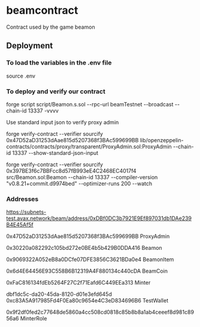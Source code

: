 # beamcontract
Contract used by the game beamon

## Deployment

### To load the variables in the .env file
source .env

### To deploy and verify our contract
forge script script/Beamon.s.sol --rpc-url beamTestnet --broadcast --chain-id 13337 -vvvv

Use standard input json to verify proxy admin 

forge verify-contract --verifier sourcify 0x47D52aD31253dAae815d5207368f3BAc599699BB lib/openzeppelin-contracts/contracts/proxy/transparent/ProxyAdmin.sol:ProxyAdmin --chain-id 13337 --show-standard-json-input

forge verify-contract --verifier sourcify 0x397BE3f6c7BBFcc8d57fB993eE4C2468EC4017f4 src/Beamon.sol:Beamon --chain-id 13337  --compiler-version "v0.8.21+commit.d9974bed" --optimizer-runs 200  --watch

### Addresses
https://subnets-test.avax.network/beam/address/0xDBf0DC3b7921E9Ef897031db1DAe239B4E45Af5f

0x47D52aD31253dAae815d5207368f3BAc599699BB ProxyAdmin

0x30220a082292c105bd272e0BE4b5b429B0DDA416 Beamon

0x9069322A052eB8a0DCfe07DFE3856C3621BDa0e4 BeamonItem

0x6d4E64456E93C558B6B12319A4F880134c440cDA BeamCoin

0xFaC816134fdEb5264F27C2f71Eafd6C449EEa313 Minter

dbf1dc5c-da20-45da-8120-d01e3efd645d 0xc83A5A917985Fd4F0Ea80c9654e4C3eD834696B6 TestWallet

0x9f2df0fed2c77648de5860a4cc508cd0818c85b8b8a1ab4ceeef8d981c8956a6 MinterRole
